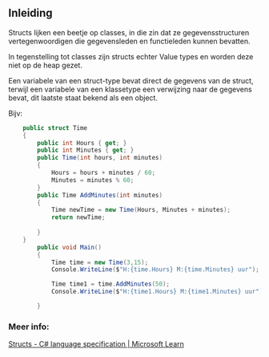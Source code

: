 ## Inleiding
Structs lijken een beetje op classes, in die zin dat ze gegevensstructuren vertegenwoordigen die gegevensleden en functieleden kunnen bevatten. 

In tegenstelling tot classes zijn structs echter Value types en worden deze niet op de heap gezet. 

Een variabele van een struct-type bevat direct de gegevens van de struct, terwijl een variabele van een klassetype een verwijzing naar de gegevens bevat, dit laatste staat bekend als een object.

Bijv:
```c#
    public struct Time
    {
        public int Hours { get; }
        public int Minutes { get; }
        public Time(int hours, int minutes)
        {      
            Hours = hours + minutes / 60;
            Minutes = minutes % 60;
        }
        public Time AddMinutes(int minutes)
        {
            Time newTime = new Time(Hours, Minutes + minutes);
            return newTime;
        
        }
    }
        public void Main()
        {
            Time time = new Time(3,15);
            Console.WriteLine($"H:{time.Hours} M:{time.Minutes} uur");

            Time time1 = time.AddMinutes(50);
            Console.WriteLine($"H:{time1.Hours} M:{time1.Minutes} uur");

        }
```


### Meer info:
[Structs - C# language specification | Microsoft Learn](https://learn.microsoft.com/en-us/dotnet/csharp/language-reference/language-specification/structs)